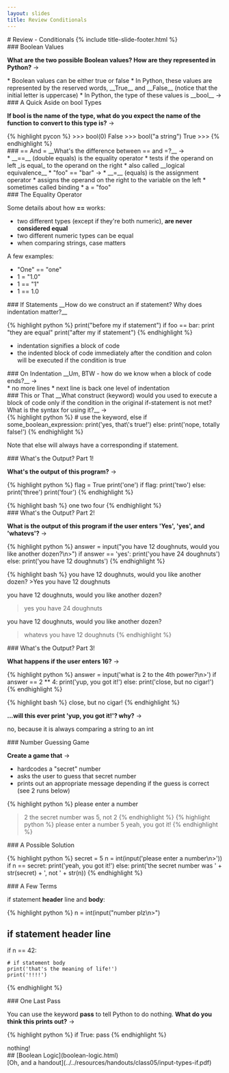```yaml
---
layout: slides
title: Review Conditionals 
---
```


<section markdown="block" class="title-slide">
#  Review - Conditionals
{% include title-slide-footer.html %}
</section>

<section markdown="block">
###  Boolean Values

__What are the two possible Boolean values?  How are they represented in Python?__ &rarr;

<div class="incremental" markdown="block"> 
* Boolean values can be either true or false
* In Python, these values are represented by the reserved words, __True__ and __False__ (notice that the initial letter is uppercase)
* In Python, the type of these values is __bool__ &rarr;
</div>
</section>

<section markdown="block">
###  A Quick Aside on bool Types

__If bool is the name of the type, what do you expect the name of the function to convert to this type is?__  &rarr;

<div class="incremental" markdown="block"> 
{% highlight pycon %}
>>> bool(0)
False
>>> bool("a string")
True
>>>
{% endhighlight %}
</div>
</section>

<section markdown="block">
###  == And =
__What's the difference between == and =?__ &rarr;

<div class="incremental" markdown="block"> 
* __==__ (double equals) is the equality operator 
	* tests if the operand on left _is equal_ to the operand on the right
	* also called __logical equivalence__
	* "foo" == "bar" &rarr;
* __=__ (equals) is the assignment operator
	* assigns the operand on the right to the variable on the left
	* sometimes called binding
	* a = "foo"
</div>
</section>

<section markdown="block">
###  The Equality Operator 

Some details about how __==__ works:

* two different types (except if they're both numeric), __are never considered equal__  
* two different numeric types can be equal
* when comparing strings, case matters

A few examples:

* "One" == "one"
* 1 = "1.0"
* 1 == "1" 
* 1 == 1.0

</section>

<section markdown="block">
###  If Statements
__How do we construct an if statement?  Why does indentation matter?__

<div class="incremental" markdown="block"> 

{% highlight python %}
print("before my if statement")
if foo == bar:
	print "they are equal"
print("after my if statement")
{% endhighlight %}

* indentation signifies a block of code
* the indented block of code immediately after the condition and colon will be executed if the condition is true
</div>
</section>

<section markdown="block">
###  On Indentation
__Um, BTW - how do we know when a block of code ends?__ &rarr;

<div class="incremental" markdown="block"> 
* no more lines
* next line is back one level of indentation
</div>
</section>

<section markdown="block">
###  This or That
__What construct (keyword) would you used to execute a block of code only if the condition in the original if-statement is not met?  What is the syntax for using it?__ &rarr;

<div class="incremental" markdown="block"> 
{% highlight python %}
#  use the keyword, else
if some_boolean_expression:
	print('yes, that\'s true!')
else:
	print('nope, totally false!')
{% endhighlight %}

Note that else will always have a corresponding if statement.
</div>
</section>


<section markdown="block">
###  What's the Output? Part 1!

__What's the output of this program?__ &rarr;

{% highlight python %}
flag = True
print('one')
if flag:
	print('two')
else:
	print('three')
print('four')
{% endhighlight %}

<div class="incremental" markdown="block">
{% highlight bash %}
one
two
four
{% endhighlight %}
</div>
</section>




<section markdown="block">
###  What's the Output? Part 2!

__What is the output of this program if the user enters 'Yes', 'yes', and 'whatevs'?__ &rarr;

{% highlight python %}
answer = input("you have 12 doughnuts, would you like another dozen?\n>")
if answer == 'yes':
	print('you have 24 doughnuts')
else:
	print('you have 12 doughnuts')
{% endhighlight %}

<div class="incremental" markdown="block">
{% highlight bash %}
you have 12 doughnuts, would you like another dozen?
>Yes
you have 12 doughnuts

you have 12 doughnuts, would you like another dozen?
>yes
you have 24 doughnuts

you have 12 doughnuts, would you like another dozen?
>whatevs
you have 12 doughnuts
{% endhighlight %}
</div>
</section>

<section markdown="block">
###  What's the Output? Part 3!

__What happens if the user enters 16?__ &rarr;

{% highlight python %}
answer = input('what is 2 to the 4th power?\n>')
if answer == 2 ** 4:
	print('yup, you got it!')
else:
	print('close, but no cigar!')
{% endhighlight %}

<div class="incremental" markdown="block">
{% highlight bash %}
close, but no cigar!
{% endhighlight %}

__...will this ever print 'yup, you got it!'?  why?__ &rarr;

no, because it is always comparing a string to an int
</div>
</section>

<section markdown="block">
###  Number Guessing Game

__Create a game that__ &rarr;

* hardcodes a "secret" number 
* asks the user to guess that secret number
* prints out an appropriate message depending if the guess is correct (see 2 runs below)

{% highlight python %}
please enter a number
>2
the secret number was 5, not 2
{% endhighlight %}
{% highlight python %}
please enter a number
>5
yeah, you got it!
{% endhighlight %}
</section>

<section markdown="block">
###  A Possible Solution

{% highlight python %}
secret = 5
n = int(input('please enter a number\n>'))
if n == secret:
	print('yeah, you got it!')
else:
	print('the secret number was ' + str(secret) + ', not ' + str(n))
{% endhighlight %}

</section>


<section markdown="block">
###  A Few Terms

if statement __header__ line and __body__:

{% highlight python %}
n = int(input("number plz\n>")

#  if statement header line
if n == 42:

	# if statement body
	print('that's the meaning of life!')
	print('!!!!')

{% endhighlight %}

</section>

<section markdown="block">
###  One Last Pass

You can use the keyword __pass__ to tell Python to do nothing.  __What do you think this prints out?__ &rarr;

{% highlight python %}
if True:
	pass
{% endhighlight %}
<div class="incremental" markdown="block"> 
nothing!
</div>
</section>


<section markdown="block">
##  [Boolean Logic](boolean-logic.html)
<aside markdown="block">
[Oh, and a handout](../../resources/handouts/class05/input-types-if.pdf)
</aside>
</section>
